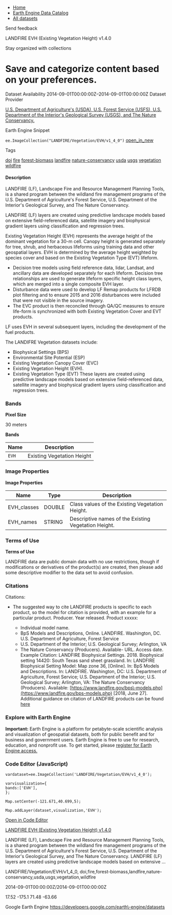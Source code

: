 



* [Home](https://developers.google.com/)
* [Earth Engine Data Catalog](https://developers.google.com/earth-engine/datasets)
* [All datasets](https://developers.google.com/earth-engine/datasets/catalog)





 
 
 Send feedback
 
 

LANDFIRE EVH (Existing Vegetation Height) v1\.4\.0


 
 Stay organized with collections
 

 
 Save and categorize content based on your preferences.
====================================================================================================================================================








Dataset Availability
2014\-09\-01T00:00:00Z–2014\-09\-01T00:00:00Z
Dataset Provider


[U.S. Department of Agriculture's (USDA), U.S. Forest Service (USFS), U.S.
Department of the Interior's Geological Survey (USGS), and The Nature Conservancy.](https://landfire.gov/)



Earth Engine Snippet


`ee.ImageCollection("LANDFIRE/Vegetation/EVH/v1_4_0")` 
[open\_in\_new](https://code.earthengine.google.com/?scriptPath=Examples:Datasets/LANDFIRE/LANDFIRE_Vegetation_EVH_v1_4_0)





Tags


[doi](/earth-engine/datasets/tags/doi)
[fire](/earth-engine/datasets/tags/fire)
[forest\-biomass](/earth-engine/datasets/tags/forest-biomass)
[landfire](/earth-engine/datasets/tags/landfire)
[nature\-conservancy](/earth-engine/datasets/tags/nature-conservancy)
[usda](/earth-engine/datasets/tags/usda)
[usgs](/earth-engine/datasets/tags/usgs)
[vegetation](/earth-engine/datasets/tags/vegetation)
[wildfire](/earth-engine/datasets/tags/wildfire)








#### Description



LANDFIRE (LF), Landscape Fire and Resource Management Planning Tools, is a
shared program between the wildland fire management programs of the U.S.
Department of Agriculture's Forest Service, U.S. Department of the Interior's
Geological Survey, and The Nature Conservancy.


LANDFIRE (LF) layers are created using predictive landscape models based on
extensive field\-referenced data, satellite imagery and biophysical gradient
layers using classification and regression trees.


Existing Vegetation Height (EVH) represents the average height of the dominant vegetation for a 30\-m cell.
Canopy height is generated separately for tree, shrub, and herbaceous lifeforms using training data and other geospatial layers. EVH is determined by the average height weighted by species cover and based on the Existing Vegetation Type (EVT) lifeform.


* Decision tree models using field reference data, lidar, Landsat, and ancillary data are developed separately for each lifeform. Decision tree relationships are used to generate lifeform specific height class layers, which are merged into a single composite EVH layer.
* Disturbance data were used to develop LF Remap products for LFRDB plot filtering and to ensure 2015 and 2016 disturbances were included that were not visible in the source imagery.
* The EVC product is then reconciled through QA/QC measures to ensure life\-form is synchronized with both Existing Vegetation Cover and EVT products.


LF uses EVH in several subsequent layers, including the development of the fuel products.


The LANDIFRE Vegetation datasets include:


* Biophysical Settings (BPS)
* Environmental Site Potential (ESP)
* Existing Vegetation Canopy Cover (EVC)
* Existing Vegetation Height (EVH).
* Existing Vegetation Type (EVT)
These layers are created using predictive landscape models based on extensive
field\-referenced data, satellite imagery and biophysical gradient layers using
classification and regression trees.





### Bands



**Pixel Size**
  
30 meters



**Bands**




| Name | Description |
| --- | --- |
| `EVH` | Existing Vegetation Height |




### Image Properties


**Image Properties**




| Name | Type | Description |
| --- | --- | --- |
| EVH\_classes | DOUBLE | Class values of the Existing Vegetation Height. |
| EVH\_names | STRING | Descriptive names of the Existing Vegetation Height. |




### Terms of Use


**Terms of Use**


LANDFIRE data are public domain data with no use restrictions, though if modifications
or derivatives of the product(s) are created, then please add some descriptive modifier
to the data set to avoid confusion.




### Citations



Citations:
* The suggested way to cite LANDFIRE products is specific to each product,
so the model for citation is provided, with an example for a particular product.
Producer. Year released. Product xxxxx:



	+ Individual model name.
	+ BpS Models and Descriptions, Online. LANDFIRE. Washington, DC. U.S. Department of
	Agriculture, Forest Service
	+ U.S. Department of the Interior; U.S. Geological Survey; Arlington, VA
	+ The Nature Conservancy (Producers). Available\- URL. Access date.
Example Citation: LANDFIRE Biophysical Settings. 2018\. Biophysical setting 14420:
South Texas sand sheet grassland. In: LANDFIRE Biophysical Setting Model: Map zone 36,
\[Online]. In: BpS Models and Descriptions. In: LANDFIRE. Washington, DC:
U.S. Department of Agriculture, Forest Service; U.S. Department of the Interior;
U.S. Geological Survey; Arlington, VA: The Nature Conservancy (Producers).
Available: [https://www.landfire.gov/bps\-models.php](https://www.landfire.gov/bps-models.php) \[2018, June 27].
Additional guidance on citation of LANDFIRE products can be found
[here](https://landfire.gov/data/citation)





### Explore with Earth Engine


**Important:** 
 Earth Engine is a platform for petabyte\-scale scientific analysis and visualization of
 geospatial datasets, both for public benefit and for business and government users.
 Earth Engine is free to use for research, education, and nonprofit use. To get started, please
 [register for Earth Engine access.](https://console.cloud.google.com/earth-engine)



### Code Editor (JavaScript)



```
vardataset=ee.ImageCollection('LANDFIRE/Vegetation/EVH/v1_4_0');

varvisualization={
bands:['EVH'],
};

Map.setCenter(-121.671,40.699,5);

Map.addLayer(dataset,visualization,'EVH');
```



[Open in Code Editor](https://code.earthengine.google.com/?scriptPath=Examples:Datasets/LANDFIRE/LANDFIRE_Vegetation_EVH_v1_4_0)


[LANDFIRE EVH (Existing Vegetation Height) v1\.4\.0](/earth-engine/datasets/catalog/LANDFIRE_Vegetation_EVH_v1_4_0)

LANDFIRE (LF), Landscape Fire and Resource Management Planning Tools, is a shared program between the wildland fire management programs of the U.S. Department of Agriculture's Forest Service, U.S. Department of the Interior's Geological Survey, and The Nature Conservancy. LANDFIRE (LF) layers are created using predictive landscape models based on extensive …

 LANDFIRE/Vegetation/EVH/v1\_4\_0,
 doi,fire,forest\-biomass,landfire,nature\-conservancy,usda,usgs,vegetation,wildfire

2014\-09\-01T00:00:00Z/2014\-09\-01T00:00:00Z



 17\.52 \-175\.1 71\.48 \-63\.66
 



Google Earth Engine
https://developers.google.com/earth\-engine/datasets








